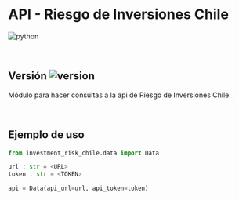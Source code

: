 # API - Riesgo de Inversiones Chile
![python](https://img.shields.io/badge/Python-3.10.12-blue)

<br>

## Versión ![version](https://img.shields.io/badge/0.1.0-green)

Módulo para hacer consultas a la api de Riesgo de Inversiones Chile.

<br>

## Ejemplo de uso

```python
from investment_risk_chile.data import Data

url : str = <URL>
token : str = <TOKEN>

api = Data(api_url=url, api_token=token)
```

